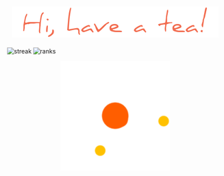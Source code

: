 ###                                                   

<h2 align="center">
  <img src="chao.png" />
</h2>
<p align="center">
<p float="left">
<img src="https://streak-stats.demolab.com/?user=tranghane&theme=gruvbox_duo&hide_border=true" alt="streak" width = "400"/>
<img src="https://github-readme-stats.vercel.app/api?username=tranghane&show_icons=true&theme=graywhite&hide_border=true&custom_title=class='stats'" alt="ranks" width = "400" /> 
</p>
 <p align="center">
  <img src="loading.gif" />
</p>




